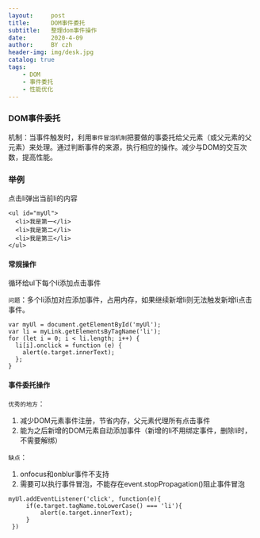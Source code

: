```yaml
---
layout:     post
title:      DOM事件委托
subtitle:   整理dom事件操作
date:       2020-4-09
author:     BY czh
header-img: img/desk.jpg
catalog: true
tags:
    - DOM
    - 事件委托
    - 性能优化
---
```



### DOM事件委托

机制：当事件触发时，利用`事件冒泡机制`把要做的事委托给父元素（或父元素的父元素）来处理。通过判断事件的来源，执行相应的操作。减少与DOM的交互次数，提高性能。

### 举例

点击li弹出当前li的内容

```
<ul id="myUl">
  <li>我是第一</li>
  <li>我是第二</li>
  <li>我是第三</li>
</ul>

```

#### 常规操作

循环给ul下每个li添加点击事件

`问题`：多个li添加对应添加事件，占用内存，如果继续新增li则无法触发新增li点击事件。

```
var myUl = document.getElementById('myUl');
var li = myLink.getElementsByTagName('li');
for (let i = 0; i < li.length; i++) {
  li[i].onclick = function (e) {
    alert(e.target.innerText);
  };
}

```

#### 事件委托操作

`优秀的地方`：

1. 减少DOM元素事件注册，节省内存，父元素代理所有点击事件
1. 能为之后新增的DOM元素自动添加事件（新增的li不用绑定事件，删除li时，不需要解绑）


`缺点`：

1.  onfocus和onblur事件不支持
1. 需要可以执行事件冒泡，不能存在event.stopPropagation()阻止事件冒泡


```
myUl.addEventListener('click', function(e){
     if(e.target.tagName.toLowerCase() === 'li'){
         alert(e.target.innerText);
     }
 })

```